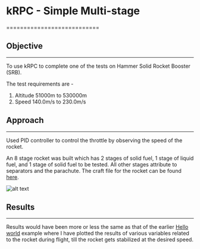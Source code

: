 # kRPC - Simple Multi-stage
===========================

## Objective
------------
To use kRPC to complete one of the tests on Hammer Solid Rocket Booster (SRB).

The test requirements are -

  1. Altitude 51000m to 530000m
  2. Speed 140.0m/s to 230.0m/s

## Approach
-----------
Used PID controller to control the throttle by observing the speed of the rocket.

An 8 stage rocket was built which has 2 stages of solid fuel, 1 stage of liquid fuel,
and 1 stage of solid fuel to be tested. All other stages attribute to separators and
the parachute. The craft file for the rocket can be found [here](https://github.com/amoghskulkarni/kRPC-Projects/blob/master/SimpleMultiStage/Hammer_solid_fuel_test_2.craft).

![alt text](https://github.com/amoghskulkarni/kRPC-Projects/blob/master/SimpleMultiStage/images/2016-12-30.png "The rocket")

## Results
----------
Results would have been more or less the same as that of the earlier [Hello world](https://github.com/amoghskulkarni/kRPC-Projects/tree/master/HelloWorld) example
where I have plotted the results of various variables related to the rocket during
flight, till the rocket gets stabilized at the desired speed.
